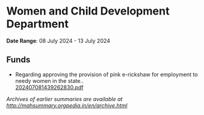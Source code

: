 # Women and Child Development Department

**Date Range**: 08 July 2024 - 13 July 2024


## Funds
- Regarding approving the provision of pink e-rickshaw for employment to needy women in the state..\
  [202407081439262830.pdf](https://gr.maharashtra.gov.in/Site/Upload/Government%20Resolutions/English/202407081439262830.pdf.pdf)


*Archives of earlier summaries are available at http://mahsummary.orgpedia.in/en/archive.html*